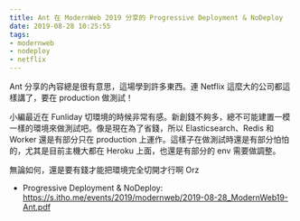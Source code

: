 ```yaml
---
title: Ant 在 ModernWeb 2019 分享的 Progressive Deployment & NoDeploy
date: 2019-08-28 10:25:55
tags:
- modernweb
- nodeploy
- netflix
---
```


Ant 分享的內容總是很有意思，這場學到許多東西。連 Netflix 這麼大的公司都這樣講了，要在 production 做測試！

小編最近在 Funliday 切環境的時候非常有感。新創錢不夠多，總不可能建置一模一樣的環境來做測試吧。像是現在為了省錢，所以 Elasticsearch、Redis 和 Worker 還是有部分只在 production 上運作。這樣子在做測試時還是有部分怕怕的，尤其是目前主機大都在 Heroku 上面，也還是有部分的 env 需要做調整。

無論如何，還是要有錢才能把環境完全切開才行啊 Orz

* Progressive Deployment & NoDeploy: https://s.itho.me/events/2019/modernweb/2019-08-28_ModernWeb19-Ant.pdf